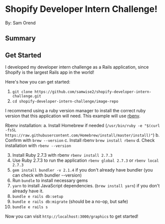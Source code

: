 # Shopify Developer Intern Challenge!
By: Sam Orend

## Summary

## Get Started

I developed my developer intern challenge as a Rails application, since Shopify is the largest Rails app in the world!

Here's how you can get started:

1. `git clone https://github.com/samwise2/shopify-developer-intern-challenge.git`
2. `cd shopify-developer-intern-challenge/image-repo`

I recommend using a ruby version manager to install the correct ruby version that this application will need. This example will use [rbenv](https://github.com/rbenv/rbenv).

Rbenv installation:
a. Install Homebrew if needed (`/usr/bin/ruby -e "$(curl -fsSL https://raw.githubusercontent.com/Homebrew/install/master/install)"`)
b. Confirm with `brew --version`
c. Install rbenv `brew install rbenv`
d. Check installation with `rbenv --version`

3. Install Ruby 2.7.3 with rbenv `rbenv install 2.7.3`
4. Use Ruby 2.7.3 to run the application `rbenv global 2.7.3` or `rbenv local 2.7.3`
5. `gem install bundler -v 2.1.4` if you don't already have bundler (you can check with bundler --version)
6. Run `bundle` to install necessary gems
7. `yarn` to install JavaScript dependencies. (`brew install yarn`) if you don't already have it.
8. `bundle e rails db:setup`
9. `bundle e rails db:migrate` (should be a no-op, but safe)
10. `bundle e rails s`

Now you can visit `http://localhost:3000/graphics` to get started!
